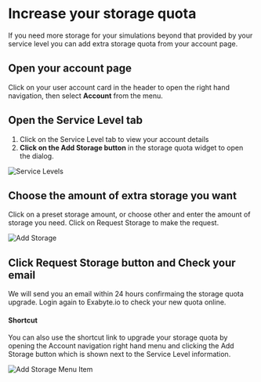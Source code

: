 <!-- DB -->
# Increase your storage quota
If you need more storage for your simulations beyond that provided by your service level you can add extra storage quota from your account page.

## Open your account page
Click on your user account card in the header to open the right hand navigation, then select **Account** from the menu.

## Open the Service Level tab
1. Click on the Service Level tab to view your account details
2. **Click on the Add Storage button** in the storage quota widget to open the dialog.

![Service Levels](/images/UserServiceLevel.png "Service Levels")

## Choose the amount of extra storage you want
Click on a preset storage amount, or choose other and enter the amount of storage you need. Click on Request Storage to make the request.

![Add Storage](/images/AddStorage.png "Add Storage")

## Click Request Storage button and Check your email
We will send you an email within 24 hours confirmaing the storage quota upgrade. Login again to Exabyte.io to check your new quota online.

#### Shortcut
You can also use the shortcut link to upgrade your storage quota by opening the Account navigation right hand menu and clicking the Add Storage button which is shown next to the Service Level information.

![Add Storage Menu Item](/images/AddStorageMenuItem.png "Add Storage Menu Item")
